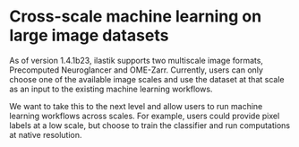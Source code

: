 # Cross-scale machine learning on large image datasets

As of version 1.4.1b23, ilastik supports two multiscale image formats, Precomputed Neuroglancer and OME-Zarr. Currently, users can only choose one of the available image scales and use the dataset at that scale as an input to the existing machine learning workflows.

We want to take this to the next level and allow users to run machine learning workflows across scales. For example, users could provide pixel labels at a low scale, but choose to train the classifier and run computations at native resolution.
